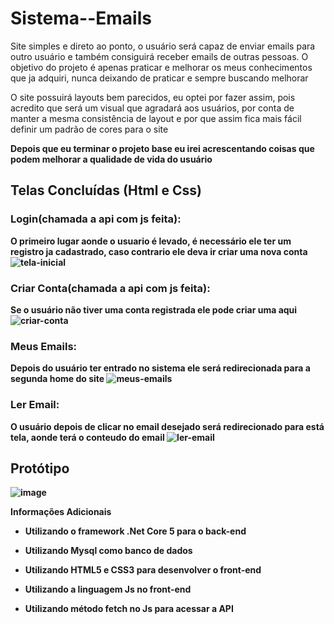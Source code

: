 # Sistema--Emails


Site simples e direto ao ponto, o usuário será capaz de enviar emails para outro usuário e também consiguirá receber emails de outras pessoas.
O objetivo do projeto é apenas praticar e melhorar os meus conhecimentos que ja adquiri, nunca deixando de praticar e sempre buscando melhorar

O site possuirá layouts bem parecidos, eu optei por fazer assim, pois acredito que será um visual que agradará aos usuários, por conta de manter 
a mesma consistência de layout e por que assim fica mais fácil definir um padrão de cores para o site

<b> Depois que eu terminar o projeto base eu irei acrescentando coisas que podem melhorar a qualidade de vida do usuário

## Telas Concluídas (Html e Css)
  
  ### Login(chamada a api com js feita):
  O primeiro lugar aonde o usuario é levado, é necessário ele ter um registro ja cadastrado, caso contrario ele deva ir criar uma nova conta
  ![tela-inicial](https://user-images.githubusercontent.com/87936511/150407401-09e9ebe6-cdfd-47b3-ad8c-4487f250d30d.jpg)
  
  ### Criar Conta(chamada a api com js feita):
  Se o usuário não tiver uma conta registrada ele pode criar uma aqui
  ![criar-conta](https://user-images.githubusercontent.com/87936511/150407676-80d8cfd3-ce14-404b-97b1-656c259bbe78.png)

  ### Meus Emails:
  Depois do usuário ter entrado no sistema ele será redirecionada para a segunda home do site
  ![meus-emails](https://user-images.githubusercontent.com/87936511/150408027-1d770ee5-01af-4c9f-8c6b-70650ff7aeba.jpg)
  
  ### Ler Email:
  O usuário depois de clicar no email desejado será redirecionado para está tela, aonde terá o conteudo do email
  ![ler-email](https://user-images.githubusercontent.com/87936511/150563467-4147adc5-65e1-4e9c-8766-74e494b1f312.png)
 
## Protótipo

![image](https://user-images.githubusercontent.com/87936511/149671889-caa2add8-eac3-4863-9e4b-3ca22ff71640.png)

Informações Adicionais
  
- Utilizando o framework .Net Core 5 para o back-end
  
- Utilizando Mysql como banco de dados
  
- Utilizando HTML5 e CSS3 para desenvolver o front-end
  
- Utilizando a linguagem Js no front-end
  
- Utilizando método fetch no Js para acessar a API
